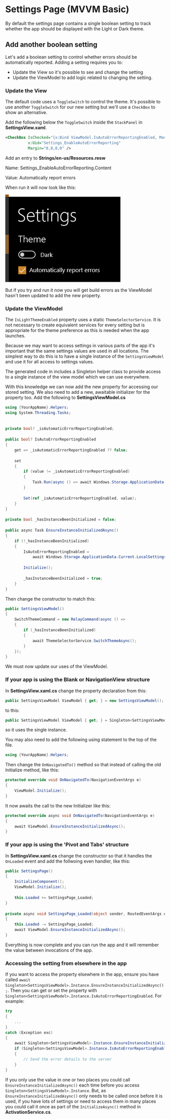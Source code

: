 # Settings Page (MVVM Basic)

By default the settings page contains a single boolean setting to track whether the app should be displayed with the Light or Dark theme.

## Add another boolean setting

Let's add a boolean setting to control whether errors should be automatically reported.
Adding a setting requires you to:

* Update the View so it's possible to see and change the setting
* Update the ViewModel to add logic related to changing the setting.

### Update the View

The default code uses a `ToggleSwitch` to control the theme. It's possible to use another `ToggleSwitch` for our new setting but we'll use a `CheckBox` to show an alternative.

Add the following below the `ToggleSwitch` inside the `StackPanel` in **SettingsView.xaml**.

```xml
<CheckBox IsChecked="{x:Bind ViewModel.IsAutoErrorReportingEnabled, Mode=TwoWay}"
          x:Uid="Settings_EnableAutoErrorReporting"
          Margin="0,8,0,0" />
```

Add an entry to **Strings/en-us/Resources.resw**

Name: Settings_EnableAutoErrorReporting.Content

Value: Automatically report errors

When run it will now look like this:

![](../resources/modifications/Settings_added_checkbox.png)

But if you try and run it now you will get build errors as the ViewModel hasn't been updated to add the new property.

### Update the ViewModel

The `IsLightThemeEnabled` property uses a static `ThemeSelectorService`. It is not necessary to create equivalent services for every setting but is appropriate for the theme preference as this is needed when the app launches.

Because we may want to access settings in various parts of the app it's important that the same settings values are used in all locations. The simplest way to do this is to have a single instance of the `SettingsViewModel` and use it for all access to settings values.

The generated code in includes a Singleton helper class to provide access to a single instance of the view model which we can use everywhere.

With this knowledge we can now add the new property for accessing our stored setting. We also need to add a new, awaitable initializer for the property too.
Add the following to **SettingsViewModel.cs**

```csharp
using {YourAppName}.Helpers;
using System.Threading.Tasks;


private bool? _isAutomaticErrorReportingEnabled;

public bool? IsAutoErrorReportingEnabled
{
    get => _isAutomaticErrorReportingEnabled ?? false;

    set
    {
        if (value != _isAutomaticErrorReportingEnabled)
        {
            Task.Run(async () => await Windows.Storage.ApplicationData.Current.LocalSettings.SaveAsync(nameof(IsAutoErrorReportingEnabled), value ?? false));
        }

        Set(ref _isAutomaticErrorReportingEnabled, value);
    }
}

private bool _hasInstanceBeenInitialized = false;

public async Task EnsureInstanceInitializedAsync()
{
    if (!_hasInstanceBeenInitialized)
    {
        IsAutoErrorReportingEnabled =
            await Windows.Storage.ApplicationData.Current.LocalSettings.ReadAsync<bool>(nameof(IsAutoErrorReportingEnabled));

        Initialize();

        _hasInstanceBeenInitialized = true;
    }
}
```

Then change the constructor to match this:

```csharp
public SettingsViewModel()
{
    SwitchThemeCommand = new RelayCommand(async () =>
    {
        if (_hasInstanceBeenInitialized)
        {
            await ThemeSelectorService.SwitchThemeAsync();
        }
    });
}
```

We must now update our uses of the ViewModel.

### If your app is using the Blank or NavigationView structure

 In **SettingsView.xaml.cs** change the property declaration from this:

```csharp
public SettingsViewModel ViewModel { get; } = new SettingsViewModel();
```

to this:

```csharp
public SettingsViewModel ViewModel { get; } = Singleton<SettingsViewModel>.Instance;
```

so it uses the single instance.

You may also need to add the following using statement to the top of the file.

```csharp
using {YourAppName}.Helpers;
```

Then change the `OnNavigatedTo()` method so that instead of calling the old Initialize method, like this:

```csharp
protected override void OnNavigatedTo(NavigationEventArgs e)
{
    ViewModel.Initialize();
}
```

It now awaits the call to the new Initializer like this:

```csharp
protected override async void OnNavigatedTo(NavigationEventArgs e)
{
    await ViewModel.EnsureInstanceInitializedAsync();
}
```

### If your app is using the 'Pivot and Tabs' structure

In **SettingsView.xaml.cs** change the constructor so that it handles the `OnLoaded` event and add the follwoing even handler, like this:

```csharp
public SettingsPage()
{
    InitializeComponent();
    ViewModel.Initialize();

    this.Loaded += SettingsPage_Loaded;
}

private async void SettingsPage_Loaded(object sender, RoutedEventArgs e)
{
    this.Loaded -= SettingsPage_Loaded;
    await ViewModel.EnsureInstanceInitializedAsync();
}
```

Everything is now complete and you can run the app and it will remember the value between invocations of the app.

### Accessing the setting from elsewhere in the app

If you want to access the property elsewhere in the app, ensure you have called `await Singleton<SettingsViewModel>.Instance.EnsureInstanceInitializedAsync();`. Then you can get or set the property with `Singleton<SettingsViewModel>.Instance.IsAutoErrorReportingEnabled`.
For example:

```csharp
try
{
    ...
}
catch (Exception exc)
{
    await Singleton<SettingsViewModel>.Instance.EnsureInstanceInitializedAsync();
    if (Singleton<SettingsViewModel>.Instance.IsAutoErrorReportingEnabled)
    {
        // Send the error details to the server
    }
}
```

If you only use the value in one or two places you could call `EnsureInstanceInitializedAsync()` each time before you access `Singleton<SettingsViewModel>.Instance`. But, as `EnsureInstanceInitializedAsync()` only needs to be called once before it is used, if you have lots of settings or need to access them in many places you could call it once as part of the `InitializeAsync()` method in **ActivationService.cs**.
